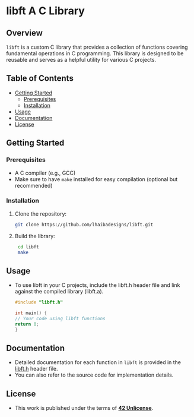 # libft  A C Library

## Overview

`libft` is a custom C library that provides a collection of functions covering fundamental operations in C programming. This library is designed to be reusable and serves as a helpful utility for various C projects.

## Table of Contents

- [Getting Started](#getting-started)
  - [Prerequisites](#prerequisites)
  - [Installation](#installation)
- [Usage](#usage)
- [Documentation](#documentation)
- [License](#license)

## Getting Started

### Prerequisites

- A C compiler (e.g., GCC)
- Make sure to have `make` installed for easy compilation (optional but recommended)

### Installation

1. Clone the repository:

   ```bash
   git clone https://github.com/lhaibadesigns/libft.git

2. Build the library:

   ```bash
    cd libft
    make

## Usage

- To use libft in your C projects, include the libft.h header file and link against the compiled library (libft.a).

    ```c
    #include "libft.h"

    int main() {
    // Your code using libft functions
    return 0;
    }
    ```

## Documentation

- Detailed documentation for each function in `libft` is provided in the [libft.h](./libft.h) header file.
- You can also refer to the source code for implementation details.

## License

- This work is published under the terms of **[42 Unlicense](https://github.com/gcamerli/42unlicense)**.

